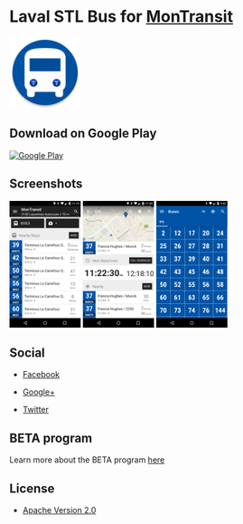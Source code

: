 # Laval STL Bus for [MonTransit](https://github.com/mtransitapps/mtransit-for-android)

<img width="25%" height="25%" src="https://raw.githubusercontent.com/mtransitapps/ca-laval-stl-bus-android/master/pub/hi-res-app-icon.png"/>

## Download on Google Play

[![Google Play](https://developer.android.com/images/brand/en_app_rgb_wo_60.png)](https://play.google.com/store/apps/details?id=org.mtransit.android.ca_laval_stl_bus)

## Screenshots

<img width="25%" height="25%" src="https://raw.githubusercontent.com/mtransitapps/ca-laval-stl-bus-android/master/pub/screenshot-phone-1.png"/>
<img width="25%" height="25%" src="https://raw.githubusercontent.com/mtransitapps/ca-laval-stl-bus-android/master/pub/screenshot-phone-2.png"/>
<img width="25%" height="25%" src="https://raw.githubusercontent.com/mtransitapps/ca-laval-stl-bus-android/master/pub/screenshot-phone-3.png"/>

## Social

* [Facebook](https://www.facebook.com/MonTransit)

* [Google+](http://gplus.to/MonTransit/)

* [Twitter](https://twitter.com/montransit)

## BETA program

Learn more about the BETA program [here](https://github.com/mtransitapps/mtransit-for-android/wiki/BETA)

## License

* [Apache Version 2.0](http://www.apache.org/licenses/LICENSE-2.0.html)
